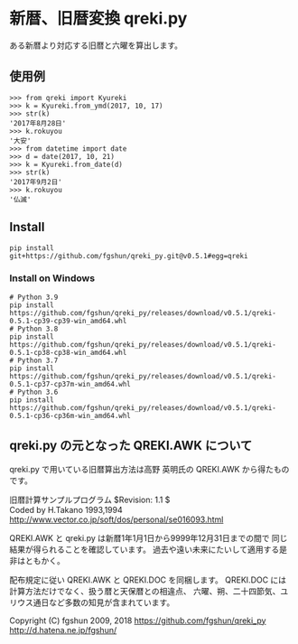 # 新暦、旧暦変換 qreki.py
ある新暦より対応する旧暦と六曜を算出します。

## 使用例
```
>>> from qreki import Kyureki
>>> k = Kyureki.from_ymd(2017, 10, 17)
>>> str(k)
'2017年8月28日'
>>> k.rokuyou
'大安'
>>> from datetime import date
>>> d = date(2017, 10, 21)
>>> k = Kyureki.from_date(d)
>>> str(k)
'2017年9月2日'
>>> k.rokuyou
'仏滅'
```

## Install
```
pip install git+https://github.com/fgshun/qreki_py.git@v0.5.1#egg=qreki
```

### Install on Windows
```
# Python 3.9
pip install https://github.com/fgshun/qreki_py/releases/download/v0.5.1/qreki-0.5.1-cp39-cp39-win_amd64.whl
# Python 3.8
pip install https://github.com/fgshun/qreki_py/releases/download/v0.5.1/qreki-0.5.1-cp38-cp38-win_amd64.whl
# Python 3.7
pip install https://github.com/fgshun/qreki_py/releases/download/v0.5.1/qreki-0.5.1-cp37-cp37m-win_amd64.whl
# Python 3.6
pip install https://github.com/fgshun/qreki_py/releases/download/v0.5.1/qreki-0.5.1-cp36-cp36m-win_amd64.whl
```

## qreki.py の元となった QREKI.AWK について
qreki.py で用いている旧暦算出方法は高野 英明氏の QREKI.AWK から得たものです。

旧暦計算サンプルプログラム  $Revision:   1.1  $  
Coded by H.Takano 1993,1994  
http://www.vector.co.jp/soft/dos/personal/se016093.html

QREKI.AWK と qreki.py は新暦1年1月1日から9999年12月31日までの間で
同じ結果が得られることを確認しています。
過去や遠い未来にたいして適用する是非はともかく。

配布規定に従い QREKI.AWK と QREKI.DOC を同梱します。
QREKI.DOC には計算方法だけでなく、扱う暦と天保暦との相違点、
六曜、朔、二十四節気、ユリウス通日など多数の知見が含まれています。


Copyright (C) fgshun 2009, 2018
https://github.com/fgshun/qreki_py  
http://d.hatena.ne.jp/fgshun/
